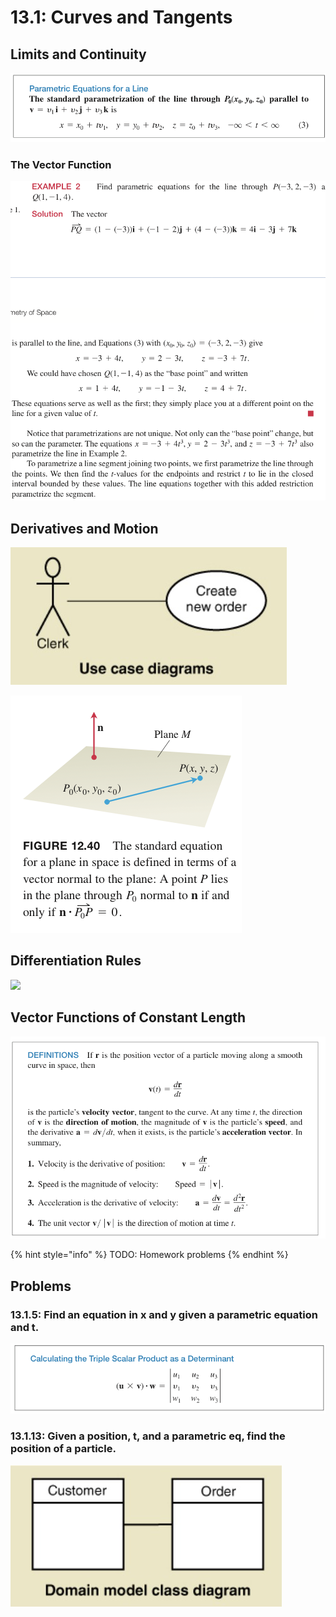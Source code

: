 # 13.1: Curves and Tangents

## Limits and Continuity

![](<../../../../.gitbook/assets/image (270).png>)

### The Vector Function

![](<../../../../.gitbook/assets/image (273).png>)

## Derivatives and Motion

![](<../../../../.gitbook/assets/image (328).png>)

![](<../../../../.gitbook/assets/image (278).png>)

## Differentiation Rules

![](<../../../../.gitbook/assets/image (259) (1) (1).png>)

## Vector Functions of Constant Length

![](<../../../../.gitbook/assets/image (295).png>)

{% hint style="info" %}
TODO: Homework problems
{% endhint %}

## Problems

### 13.1.5: Find an equation in x and y given a parametric equation and t.

![](<../../../../.gitbook/assets/image (261).png>)

### 13.1.13: Given a position, t, and a parametric eq, find the position of a particle.

![](<../../../../.gitbook/assets/image (327).png>)











